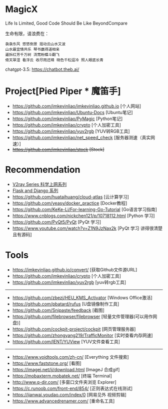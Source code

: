 # MagicX
Life Is Limited, Good Code Should Be Like BeyondCompare

生命有限，请浪费在：

```
袅袅东风 悠悠倒景 摇动云山水又波
山水最宜情共乐 琴书赢得道相亲
遍拆红芳千万树 流莺粉蝶斗翻飞
倚天翠湿 看浮云 收尽雨还晴 晓色千松逗冷 照人眼底长青
```

chatgpt-3.5: https://chatbot.theb.ai/

# Project[Pied Piper * 魔笛手]
- <https://github.com/imkevinliao/imkevinliao.github.io> [个人网站]
- <https://github.com/imkevinliao/Ubuntu-Docs> [Ubuntu笔记]
- <https://github.com/imkevinliao/PyMagic> [Python笔记]
- <https://github.com/imkevinliao/crypto> [个人加密工具]
- <https://github.com/imkevinliao/yuv2rgb> [YUV转RGB工具]
- <https://github.com/imkevinliao/net_speed_check> [服务器测速（真实网速）]
- ~~<https://github.com/imkevinliao/stock> [Stock]~~

# Recommendation
- [V2ray Series 科学上网系列](./markdown/v2ray.md)
- [Flask and Django 系列](./markdown/website.md)
- <https://github.com/huataihuang/cloud-atlas> [云计算学习]
- <https://github.com/yeasy/docker_practice> [Docker教程]
- <https://github.com/KeKe-Li/For-learning-Go-Tutorial> [Go语言学习指南]
- <https://www.cnblogs.com/nickchen121/p/10718112.html> [Python 学习]
- <https://github.com/PyQt5/PyQt> [PyQt 学习]
- <https://www.youtube.com/watch?v=Z1N9JzNax2k> [PyQt 学习 讲得很清楚且有源码]

# Tools
- <https://imkevinliao.github.io/convert/> [获取Github文件源URL]
- <https://github.com/imkevinliao/crypto> [个人加密工具]
- <https://github.com/imkevinliao/yuv2rgb> [yuv转rgb工具]
------
- <https://github.com/zbezj/HEU_KMS_Activator> [Windows Office激活]
- <https://github.com/pbatard/rufus> [U盘镜像制作工具]
- <https://github.com/Snipaste/feedback> [截图]
- <https://github.com/filebrowser/filebrowser> [轻量文件管理器(可以用作网盘)]
- <https://github.com/cockpit-project/cockpit> [网页管理服务器]
- <https://github.com/zhongyang219/TrafficMonitor> [实时查看内存网速]
- <https://github.com/IENT/YUView> [YUV文件查看工具]
------
- <https://www.voidtools.com/zh-cn/> [Everything 文件搜索]
- <https://www.faststone.org/> [看图]
- <https://imagej.net/ij/download.html> [ImageJ 合成gif]
- <https://mobaxterm.mobatek.net/> [终端 Terminal]
- <http://www.q-dir.com/> [多窗口文件夹浏览 Explorer]
- <https://c.runoob.com/front-end/854/> [正则表达式在线测试]
- <https://jianwai.youdao.com/index/0> [网易见外 视频剪辑]
- <https://www.advancedrenamer.com/> [重命名工具]
